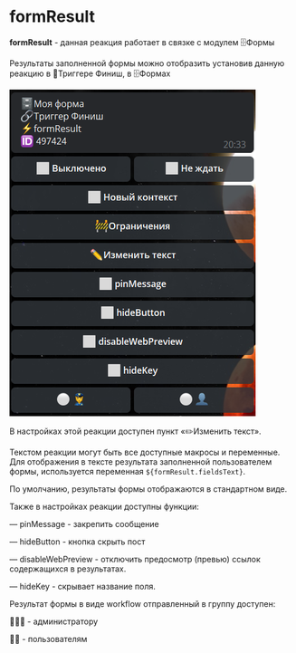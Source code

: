 # formResult

**formResult** - данная реакция работает в связке с модулем 🗄Формы

Результаты заполненной формы можно отобразить установив данную реакцию в 🔗Триггере Финиш, в 🗄Формах

![](./1.png)



В настройках этой реакции доступен пункт «✏️Изменить текст».

Текстом реакции могут быть все доступные макросы и переменные. 
Для отображения в тексте результата заполненной пользователем формы, используется переменная ```${formResult.fieldsText}```.

По умолчанию, результаты формы отображаются в стандартном виде.



Также в настройках реакции доступны функции:

— pinMessage - закрепить сообщение

— hideButton - кнопка скрыть пост

— disableWebPreview - отключить предосмотр (превью) ссылок содержащихся в результатах.

— hideKey - скрывает название поля.



Результат формы в виде workflow отправленный в группу доступен:

👮‍♀️🔘 - администратору

👤🔘 - пользователям





